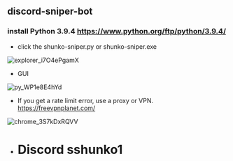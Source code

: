 ## discord-sniper-bot
### install Python 3.9.4 https://www.python.org/ftp/python/3.9.4/

- click the shunko-sniper.py or shunko-sniper.exe

![explorer_i7O4ePgamX](https://github.com/user-attachments/assets/420aac33-2868-4a71-ac51-cb426d34d22f)

- GUI


![py_WP1e8E4hYd](https://github.com/user-attachments/assets/597cdfe6-072b-470b-badd-9ab0a35dcfa7)

- If you get a rate limit error, use a proxy or VPN.
https://freevpnplanet.com/

![chrome_3S7kDxRQVV](https://github.com/user-attachments/assets/d18f5dbc-067c-49b3-9577-b6a83d77abc1)


- # Discord sshunko1
